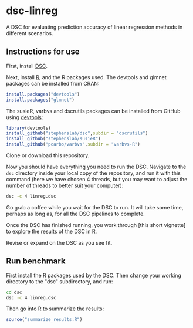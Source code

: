 # dsc-linreg

A DSC for evaluating prediction accuracy of linear regression methods
in different scenarios.

## Instructions for use

First, install [DSC][dsc].

Next, install [R][R], and the R packages used. The devtools and glmnet
packages can be installed from CRAN:

```R
install.packages("devtools")
install.packages("glmnet")
```

The susieR, varbvs and dscrutils packages can be installed from GitHub
using [devtools][devtools]:

```R
library(devtools)
install_github("stephenslab/dsc",subdir = "dscrutils")
install_github("stephenslab/susieR")
install_github("pcarbo/varbvs",subdir = "varbvs-R")
```

Clone or download this repository.

Now you should have everything you need to run the DSC. Navigate to
the `dsc` directory inside your local copy of the repository, and run
it with this command (here we have chosen 4 threads, but you may want
to adjust the number of threads to better suit your computer):

```bash
dsc -c 4 linreg.dsc
```

Go grab a coffee while you wait for the DSC to run. It will take some
time, perhaps as long as, for all the DSC pipelines to complete.

Once the DSC has finished running, you work through [this short
vignette] to explore the results of the DSC in R.

Revise or expand on the DSC as you see fit.

## Run benchmark

First install the R packages used by the DSC. Then change your working
directory to the "dsc" subdirectory, and run:

```bash
cd dsc
dsc -c 4 linreg.dsc
```

Then go into R to summarize the results:

```R
source("summarize_results.R")
```

[dsc]: https://github.com/stephenslab/dsc
[R]: www.r-project.org
[devtools]: https://github.com/r-lib/devtools
